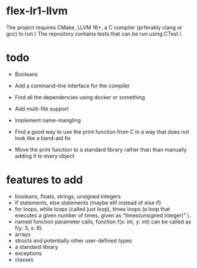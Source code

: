 # flex-lr1-llvm
The project requires CMake, LLVM 16+, a C compiler (prferably clang or gcc) to run.\\
The repository contains tests that can be run using CTest.\\
# todo
- Booleans

- Add a command-line interface for the compiler

- Find all the dependencies using docker or something

- Add multi-file support

- Implement name-mangling

- Find a good way to use the print function from C in a way that does not look like a band-aid fix
- Move the print function to a standard library rather than than manually adding it to every object

# features to add
- booleans, floats, strings, unsigned integers
- if statements, else statements (maybe elif instead of else if)
- for loops, while loops (called just loop), times loops (a loop that executes a given number of times, given as "times(unsigned integer)" ).
- named function parameter calls, function f(x: int, y: int) can be called as f(y: 3, x: 8).
- arrays
- structs and potentially other user-defined types
- a standard library
- exceptions
- classes

